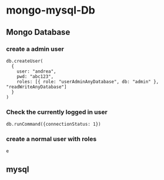 # mongo-mysql-Db
## Mongo Database
### create a admin user
```
db.createUser(
  {
    user: "andrea",
    pwd: "abc123",
    roles: [{ role: "userAdminAnyDatabase", db: "admin" }, "readWriteAnyDatabase"]
  }
)
```

### Check the currently logged in user
```db.runCommand({connectionStatus: 1})```

### create a normal user with roles
```
e
```
## mysql
